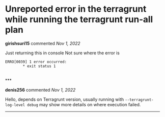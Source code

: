 # Unreported error in the terragrunt while running the terragrunt run-all plan 

**girishsuri15** commented *Nov 1, 2022*

Just returning this in console
Not sure where the error is  
```
ERRO[0039] 1 error occurred:
        * exit status 1
```
<br />
***


**denis256** commented *Nov 1, 2022*

Hello,
depends on Terragrunt version, usually running with `--terragrunt-log-level debug` may show more details on where execution failed.
***

